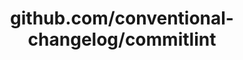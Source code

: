 ---
layout: post
title: github.com/conventional-changelog/commitlint
categories: link
tags: [انگلیسی, گیت‌هاب, برنامه‌نویسی]
---